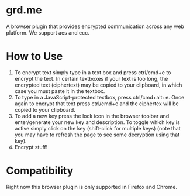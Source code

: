 grd.me
======

A browser plugin that provides encrypted communication across any web platform.  We support aes and ecc.

How to Use
==========

1. To encrypt text simply type in a text box and press ctrl/cmd+e to encrypt the text. In certain textboxes if your text is too long, the encrypted text (ciphertext) may be copied to your clipboard, in which case you must paste it in the textbox.
2. To type in a JavaScript-protected textbox, press ctrl/cmd+alt+e. Once again to encrypt that text press ctrl/cmd+e and the ciphertex will be copied to your clipboard.
3. To add a new key press the lock icon in the browser toolbar and enter/generate your new key and description. To toggle which key is active simply click on the key (shift-click for multiple keys) (note that you may have to refresh the page to see some decryption using that key).
4. Encrypt stuff!

Compatibility
==============
Right now this browser plugin is only supported in Firefox and Chrome.